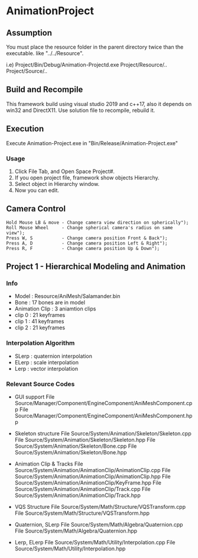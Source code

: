 # AnimationProject
## Assumption
You must place the resource folder in the parent directory twice than the executable. 
like "../../Resource". 

i.e)
Project/Bin/Debug/Animation-Projectd.exe
Project/Resource/..
Project/Source/..

## Build and Recompile
This framework build using visual studio 2019 and c++17,  also it depends on win32 and DirectX11.
Use solution file to recompile, rebuild it.

## Execution
Execute Animation-Project.exe in "Bin/Release/Animation-Project.exe"

### Usage
1. Click File Tab, and Open Space Project#.
2. If you open project file, framework show objects Hierarchy.
3. Select object in Hierarchy window.
4. Now you can edit.

## Camera Control
    Hold Mouse LB & move - Change camera view direction on spherically");
    Roll Mouse Wheel     - Change spherical camera's radius on same view");
    Press W, S           - Change camera position Front & Back");
    Press A, D           - Change camera position Left & Right");
    Press R, F           - Change camera position Up & Down");

## Project 1 - Hierarchical Modeling and Animation
### Info
- Model : Resource/AniMesh/Salamander.bin
- Bone : 17 bones are in model
- Animation Clip : 3 aniamtion clips
- clip 0 : 21 keyframes
- clip 1 : 41 keyframes
- clip 2 : 21 keyframes

### Interpolation Algorithm 

- SLerp : quaternion interpolation
- ELerp : scale interpolation
- Lerp : vector interpolation

### Relevant Source Codes
- GUI support
File     Source/Manager/Component/EngineComponent/AniMeshComponent.cpp
File     Source/Manager/Component/EngineComponent/AniMeshComponent.hpp

- Skeleton structure
File     Source/System/Animation/Skeleton/Skeleton.cpp
File     Source/System/Animation/Skeleton/Skeleton.hpp
File     Source/System/Animation/Skeleton/Bone.cpp
File     Source/System/Animation/Skeleton/Bone.hpp

- Animation Clip & Tracks
File     Source/System/Animation/AnimationClip/AnimationClip.cpp
File     Source/System/Animation/AnimationClip/AnimationClip.hpp
File     Source/System/Animation/AnimationClip/KeyFrame.hpp
File     Source/System/Animation/AnimationClip/Track.cpp
File     Source/System/Animation/AnimationClip/Track.hpp

- VQS Structure
File     Source/System/Math/Structure/VQSTransform.cpp
File     Source/System/Math/Structure/VQSTransform.hpp

- Quaternion, SLerp
File     Source/System/Math/Algebra/Quaternion.cpp
File     Source/System/Math/Algebra/Quaternion.hpp

- Lerp, ELerp
File     Source/System/Math/Utility/Interpolation.cpp
File     Source/System/Math/Utility/Interpolation.hpp